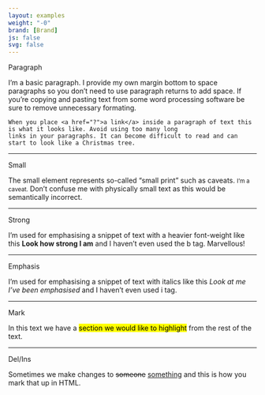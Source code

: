 ```yaml
---
layout: examples
weight: "-0"
brand: [Brand]
js: false
svg: false
---
```


<p class="h6">Paragraph</p>

<p>
	I&rsquo;m a basic paragraph. I provide my own margin bottom to space paragraphs so you don&rsquo;t need to use paragraph returns to add space.
	If you&rsquo;re copying and pasting text from some word processing software be sure to remove unnecessary formating.<br>

	When you place <a href="?">a link</a> inside a paragraph of text this is what it looks like. Avoid using too many long
	links in your paragraphs. It can become difficult to read and can start to look like a Christmas tree.
</p>

<hr>
<p class="h6">Small</p>

<p>
	The small element represents so-called “small print” such as caveats. <small>I&rsquo;m a caveat.</small> Don&rsquo;t confuse me with physically small text
	as this would be semantically incorrect.
</p>

<hr>
<p class="h6">Strong</p>

<p>
	I&rsquo;m used for emphasising a snippet of text with a heavier font-weight like this <strong>Look how strong I am</strong> and I haven&rsquo;t even used
	the b tag. Marvellous!
</p>

<hr>
<p class="h6">Emphasis</p>

<p>
	I&rsquo;m used for emphasising a snippet of text with italics like this <em>Look at me I&rsquo;ve been emphasised</em> and I haven&rsquo;t even used i tag.
</p>

<hr>
<p class="h6">Mark</p>

<p>
	In this text we have a <mark>section we would like to highlight</mark> from the rest of the text.
</p>

<hr>
<p class="h6">Del/Ins</p>

<p>
	Sometimes we make changes to <del>someone</del> <ins>something</ins> and this is how you mark that up in HTML.
</p>